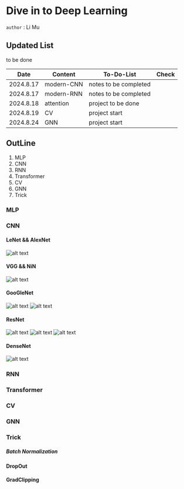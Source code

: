 # Dive in to Deep Learning
`author` : Li Mu

## Updated List 
to be done 

| Date      | Content    | To-Do-List            | Check |
| --------- | ---------- | --------------------- | ----- |
| 2024.8.17 | modern-CNN | notes to be completed |       |
| 2024.8.17 | modern-RNN | notes to be completed |       |
| 2024.8.18 | attention  | project to be done    |       |
| 2024.8.19 | CV         | project start         |       |
| 2024.8.24 | GNN        | project start         |       |

## OutLine
1. MLP
2. CNN
3. RNN
4. Transformer
5. CV
6. GNN
7. Trick

### MLP

### CNN

#### LeNet && AlexNet
![alt text](image.png)
#### VGG && NiN
![alt text](image-2.png)
#### GooGleNet
![alt text](image-3.png)
![alt text](image-5.png)
#### ResNet
![alt text](image-6.png)
![alt text](image-7.png)
![alt text](image-8.png)
#### DenseNet
![alt text](image-9.png)


### RNN

### Transformer

### CV

### GNN


### Trick

##### Batch Normalization
#### DropOut
#### GradClipping